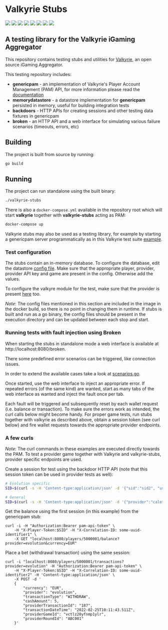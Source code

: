 # Valkyrie Stubs

[![](https://img.shields.io/badge/License-MIT%20-brightgreen.svg)](./LICENSE.md)
[![](https://img.shields.io/github/actions/workflow/status/valkyrie-fnd/valkyrie-stubs/gh-workflow.yml)](https://github.com/valkyrie-fnd/valkyrie-stubs/actions/workflows/gh-workflow.yml)
![](https://img.shields.io/github/last-commit/valkyrie-fnd/valkyrie-stubs)
[![](https://img.shields.io/website?url=https%3A%2F%2Fvalkyrie.bet)](https://valkyrie.bet/docs)
![](https://img.shields.io/github/go-mod/go-version/valkyrie-fnd/valkyrie-stubs)
![](https://img.shields.io/github/languages/top/valkyrie-fnd/valkyrie-stubs)
![](https://img.shields.io/tokei/lines/github/valkyrie-fnd/valkyrie-stubs)
![](https://img.shields.io/maintenance/yes/2023)

## A testing library for the Valkyrie iGaming Aggregator

This repository contains testing stubs and utilities for [Valkyrie](https://github.com/valkyrie-fnd/valkyrie), an 
open source iGaming Aggregator.

This testing repository includes:

* **genericpam** - an implementation of Valkyrie's Player Account Management (PAM) API, for more information please read
  the [documentation](https://valkyrie.bet/docs/wallet/valkyrie-pam/valkyrie-pam-api)
* **memorydatastore** - a datastore implementation for **genericpam** persisted in memory, useful for building integration 
  tests
* **backdoors** - HTTP APIs for creating sessions and other testing data fixtures in genericpam
* **broken** - an HTTP API and a web interface for simulating various failure scenarios (timeouts, errors, etc)

## Building

The project is built from source by running:

```bash
go build
```

## Running

The project can run standalone using the built binary:

```bash
./valkyrie-stubs
```

There is also a `docker-compose.yml` available in the repository root which will start **valkyrie** together with **valkyrie-stubs** 
acting as PAM:

```bash
docker-compose up 
```

Valkyrie stubs may also be used as a testing library, for example by starting a genericpam server programmatically as
in this Valkyrie test suite [example](https://github.com/valkyrie-fnd/valkyrie/blob/main/provider/internal/test/suite.go#L51).

### Test configuration
The stubs contain an in-memory database. To configure the database, edit the datastore [config file](./datastore.config.yaml). Make sure that the appropriate player, provider, provider API key and game are present in the config. Otherwise add the values.

To configure the valkyre module for the test, make sure that the provider is present [here](./valkyrie_config.yml) too.

*Note*: The config files mentioned in this section are included in the image in the docker build, so there is no point in changing them in runtime. If stubs is built and run as a go binary, the config files should be present in the execution directory and can be updated between each stop and start.

### Running tests with fault injection using Broken

When starting the stubs in standalone mode a web interface is available at http://localhost:8080/broken. 

There some predefined error scenarios can be triggered, like connection issues.  

In order to extend the available cases take a look at [scenarios.go](./broken/scenario.go).

Once started, use the web interface to inject an appropriate error. If repeated errors (of the same kind) are wanted, start as many tabs of the web interface as wanted and inject the fault once per tab.

Each fault will be triggered and subsequently reset by each wallet request (i.e. balance or transaction). To make sure the errors work as intended, the curl calls below might become handy. For proper game tests, run stubs together with valkyrie as described above, obtain a session token (see curl below) and fire wallet requests towards the appropriate provider endpoints.

### A few curls

*Note*: The curl commands in these examples are executed directly towards the PAM. To test a provider game together with Valkyrie and valkyrie-stubs, provider specific endpoints are used.

Create a session for test using the backdoor HTTP API (note that this session token can be used in provider tests as well):

```bash
# Evolution specific
SID=$(curl -s -H 'Content-type:application/json' -d '{"sid":"sid2", "userId":"5000001"}' 'localhost:3000/backdoors/evolution/sid?authToken=evo-api-key' | jq -r '.sid')

# General
SID=$(curl -s -H 'Content-type:application/json' -d '{"provider":"caleta", "userId":"5000001"}' 'localhost:3000/backdoors/session' | jq -r '.result.token')

```

Get the balance using the first session (in this example) from the genericpam stub:

```shell
curl -i -H "Authorization:Bearer pam-api-token" \
    -H "X-Player-Token:$SID" -H "X-Correlation-ID: some-uuid-identifier1" \
    -X GET "localhost:8080/players/5000001/balance?provider=evolution&currency=EUR"
```

Place a bet (withdrawal transaction) using the same session:

```shell
curl -i "localhost:8080/players/5000001/transactions?provider=evolution" -H "Authorization:Bearer pam-api-token" \
    -H "X-Player-Token:$SID" -H "X-Correlation-ID: some-uuid-identifier2" -H 'Content-type:application/json' \
    -X POST -d '
    {
        "currency": "EUR",
        "provider": "evolution",
        "transactionType": "WITHDRAW",
        "cashAmount": 5,
        "providerTransactionId": "187",
        "transactionDateTime": "2022-02-25T10:11:43.511Z",
        "providerGameId": "vctlz20yfnmp1ylr",
        "providerRoundId": "ABC001"
    }'
```

